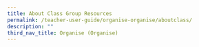 ```yaml
---
title: About Class Group Resources
permalink: /teacher-user-guide/organise-organise/aboutclass/
description: ""
third_nav_title: Organise (Organise)
---
```

